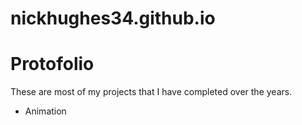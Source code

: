 # nickhughes34.github.io
<h1>Protofolio</h1>
These are most of my projects that I have completed over the years.
<ul>
<li>Animation</li>
</ul>
  
